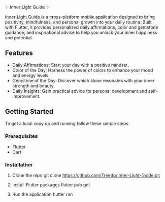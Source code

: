 
✨ Inner Light Guide ✨

Inner Light Guide is a cross-platform mobile application designed to bring positivity, mindfulness, and personal growth into your daily routine. Built with Flutter, it provides personalized daily affirmations, color and gemstone guidance, and inspirational advice to help you unlock your inner happiness and potential.

## Features

- Daily Affirmations: Start your day with a positive mindset.
- Color of the Day: Harness the power of colors to enhance your mood and energy levels.
- Gemstone of the Day: Discover which stone resonates with your inner strength and beauty.
- Daily Insights: Gain practical advice for personal development and self-improvement.

## Getting Started

To get a local copy up and running follow these simple steps.

### Prerequisites

- Flutter
- Dart

### Installation

1. Clone the repo
    git clone https://github.com/Treedo/Inner-Light-Guide.git

2. Install Flutter packages
    flutter pub get

3. Run the application
    flutter run
